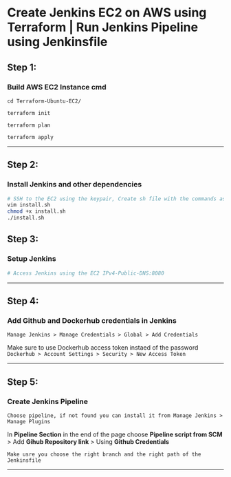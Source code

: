 # Create Jenkins EC2 on AWS using Terraform | Run Jenkins Pipeline using Jenkinsfile

## Step 1:

### Build AWS EC2 Instance cmd

```
cd Terraform-Ubuntu-EC2/

terraform init

terraform plan

terraform apply
```

---

## Step 2:

### Install Jenkins and other dependencies

```bash
# SSH to the EC2 using the keypair, Create sh file with the commands as shown in the install.sh file
vim install.sh
chmod +x install.sh
./install.sh
```

## Step 3:

### Setup Jenkins

```bash
# Access Jenkins using the EC2 IPv4-Public-DNS:8080
```

---

## Step 4:

### Add Github and Dockerhub credentials in Jenkins

`Manage Jenkins > Manage Credentials > Global > Add Credentials`

Make sure to use Dockerhub access token instaed of the password
`Dockerhub > Account Settings > Security > New Access Token`

---

## Step 5:

### Create Jenkins Pipeline

`Choose pipeline, if not found you can install it from Manage Jenkins > Manage Plugins`

In **Pipeline Section** in the end of the page choose **Pipeline script from SCM** > Add **Gihub Repository link** > Using **Github Credentials**

`Make usre you choose the right branch and the right path of the Jenkinsfile`

---

